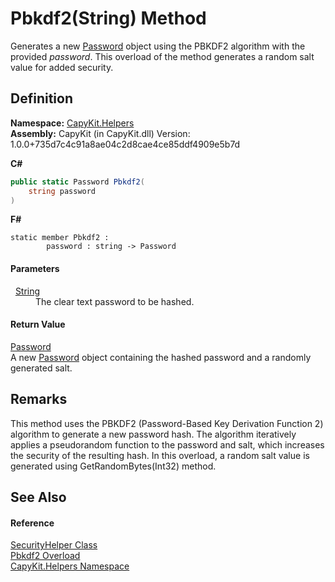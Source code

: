 # Pbkdf2(String) Method


Generates a new <a href="T_CapyKit_Password">Password</a> object using the PBKDF2 algorithm with the provided *password*. This overload of the method generates a random salt value for added security.



## Definition
**Namespace:** <a href="N_CapyKit_Helpers">CapyKit.Helpers</a>  
**Assembly:** CapyKit (in CapyKit.dll) Version: 1.0.0+735d7c4c91a8ae04c2d8cae4ce85ddf4909e5b7d

**C#**
``` C#
public static Password Pbkdf2(
	string password
)
```
**F#**
``` F#
static member Pbkdf2 : 
        password : string -> Password 
```



#### Parameters
<dl><dt>  <a href="https://learn.microsoft.com/dotnet/api/system.string" target="_blank" rel="noopener noreferrer">String</a></dt><dd>The clear text password to be hashed.</dd></dl>

#### Return Value
<a href="T_CapyKit_Password">Password</a>  
A new <a href="T_CapyKit_Password">Password</a> object containing the hashed password and a randomly generated salt.

## Remarks
This method uses the PBKDF2 (Password-Based Key Derivation Function 2) algorithm to generate a new password hash. The algorithm iteratively applies a pseudorandom function to the password and salt, which increases the security of the resulting hash. In this overload, a random salt value is generated using GetRandomBytes(Int32) method.

## See Also


#### Reference
<a href="T_CapyKit_Helpers_SecurityHelper">SecurityHelper Class</a>  
<a href="Overload_CapyKit_Helpers_SecurityHelper_Pbkdf2">Pbkdf2 Overload</a>  
<a href="N_CapyKit_Helpers">CapyKit.Helpers Namespace</a>  
